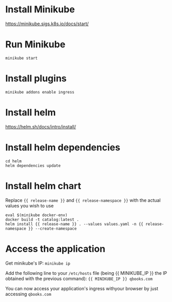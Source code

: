 # Install Minikube

https://minikube.sigs.k8s.io/docs/start/


# Run Minikube

`minikube start`


# Install plugins

`minikube addons enable ingress`


# Install helm

https://helm.sh/docs/intro/install/


# Install helm dependencies
```
cd helm
helm dependencies update
```


# Install helm chart
Replace `{{ release-name }}` and `{{ release-namespace }}` with the actual values you wish to use
```
eval $(minikube docker-env)
docker build -t catalog:latest .
helm install {{ release-name }} . --values values.yaml -n {{ release-namespace }} --create-namespace
```

# Access the application

Get minikube's IP:
`minikube ip`

Add the following line to your `/etc/hosts` file (being {{ MINIKUBE_IP }} the IP obtained with the previous command):
`{{ MINIKUBE_IP }} qbooks.com`

You can now access your application's ingress withyour browser by just accessing `qbooks.com`


